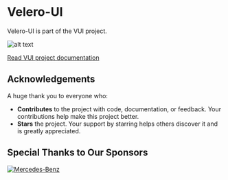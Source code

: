 # Velero-UI

Velero-UI is part of the VUI project.

![alt text](/screenshots/velero-ui.gif)

[Read VUI project documentation](https://vui.seriohub.com/)

## Acknowledgements

A huge thank you to everyone who:

- **Contributes** to the project with code, documentation, or feedback. Your contributions help make this project better.
- **Stars** the project. Your support by starring helps others discover it and is greatly appreciated.

## Special Thanks to Our Sponsors

[![Mercedes-Benz](https://avatars.githubusercontent.com/mercedes-benz?s=50)](https://github.com/mercedes-benz)
